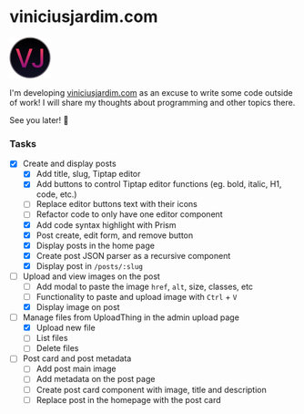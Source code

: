 # viniciusjardim.com

<img src="public/favicon-2.svg" alt="viniciusjardim.com logo" width="72" height="72">

I'm developing [viniciusjardim.com](https://www.viniciusjardim.com/) as an excuse to write some code outside of work! I will share my thoughts about programming and other topics there.

See you later! 🚀

### Tasks

- [x] Create and display posts
  - [x] Add title, slug, Tiptap editor
  - [x] Add buttons to control Tiptap editor functions (eg. bold, italic, H1, code, etc.)
  - [ ] Replace editor buttons text with their icons
  - [ ] Refactor code to only have one editor component
  - [x] Add code syntax highlight with Prism
  - [x] Post create, edit form, and remove button
  - [x] Display posts in the home page
  - [x] Create post JSON parser as a recursive component
  - [x] Display post in `/posts/:slug`
- [ ] Upload and view images on the post
  - [ ] Add modal to paste the image `href`, `alt`, size, classes, etc
  - [ ] Functionality to paste and upload image with `Ctrl` + `V`
  - [x] Display image on post
- [ ] Manage files from UploadThing in the admin upload page
  - [x] Upload new file
  - [ ] List files
  - [ ] Delete files
- [ ] Post card and post metadata
  - [ ] Add post main image
  - [ ] Add metadata on the post page
  - [ ] Create post card component with image, title and description
  - [ ] Replace post in the homepage with the post card
